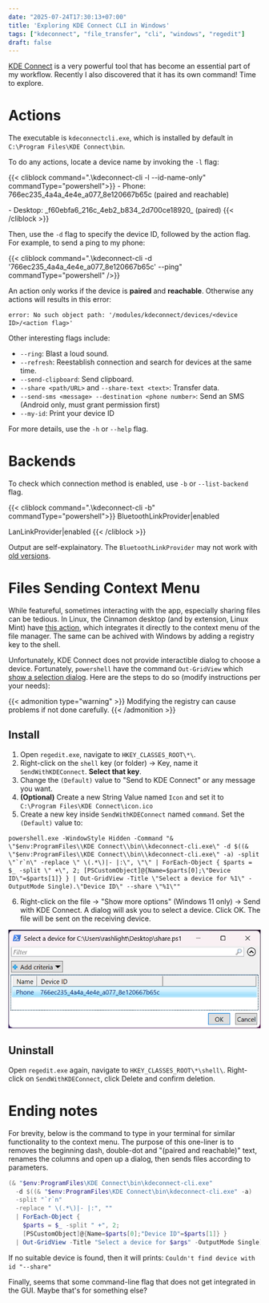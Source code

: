 ```yaml
---
date: "2025-07-24T17:30:13+07:00"
title: 'Exploring KDE Connect CLI in Windows'
tags: ["kdeconnect", "file_transfer", "cli", "windows", "regedit"]
draft: false
---
```


[KDE Connect](https://kdeconnect.kde.org/) is a very powerful tool that has become an essential part of my workflow. Recently I also discovered that it has its own command! Time to explore.


# Actions

The executable is `kdeconnectcli.exe`, which is installed by default in `C:\Program Files\KDE Connect\bin`.

To do any actions, locate a device name by invoking the `-l` flag:

{{< cliblock command=".\kdeconnect-cli -l --id-name-only" commandType="powershell">}}
\- Phone: 766ec235\_4a4a\_4e4e\_a077\_8e120667b65c (paired and reachable)

\- Desktop: \_f60ebfa6\_216c\_4eb2\_b834\_2d700ce18920\_ (paired)
{{< /cliblock >}}

Then, use the `-d` flag to specify the device ID, followed by the action flag. For example, to send a ping to my phone:

{{< cliblock command=".\kdeconnect-cli -d '766ec235_4a4a_4e4e_a077_8e120667b65c' --ping"  commandType="powershell" />}}

An action only works if the device is **paired** and **reachable**. Otherwise any actions will results in this error:

```
error: No such object path: '/modules/kdeconnect/devices/<device ID>/<action flag>'
```

Other interesting flags include:

 - `--ring`: Blast a loud sound.
 - `--refresh`: Reestablish connection and search for devices at the same time.
 - `--send-clipboard`: Send clipboard.
 - `--share <path/URL>` and `--share-text <text>`: Transfer data.
 - `--send-sms <message> --destination <phone number>`: Send an SMS (Android only, must grant permission first)
 - `--my-id`: Print your device ID

For more details, use the `-h` or `--help` flag. 

# Backends

To check which connection method is enabled, use `-b` or `--list-backend` flag.

{{< cliblock command=".\kdeconnect-cli -b" commandType="powershell">}}
BluetoothLinkProvider|enabled

LanLinkProvider|enabled
{{< /cliblock >}}

Output are self-explainatory. The `BluetoothLinkProvider` may not work with [old versions](https://github.com/KDE/kdeconnect-kde/commits/master/core/backends/bluetooth).

# Files Sending Context Menu

While featureful, sometimes interacting with the app, especially sharing files can be tedious. In Linux, the Cinnamon desktop (and by extension, Linux Mint) have [this action](https://cinnamon-spices.linuxmint.com/actions/view/5), which integrates it directly to the context menu of the file manager. The same can be achived with Windows by adding a registry key to the shell.

Unfortunately, KDE Connect does not provide interactible dialog to choose a device. Fortunately, `powershell` have the command `Out-GridView` which [show a selection dialog](https://learn.microsoft.com/en-us/powershell/module/microsoft.powershell.utility/out-gridview?view=powershell-7.5). Here are the steps to do so (modify instructions per your needs):

{{< admonition type="warning" >}}
Modifying the registry can cause problems if not done carefully.
{{< /admonition >}}

## Install

1. Open `regedit.exe`, navigate to `HKEY_CLASSES_ROOT\*\`. 
2. Right-click on the `shell` key (or folder) -> Key, name it `SendWithKDEConnect`. **Select that key**.
3. Change the `(Default)` value to "Send to KDE Connect" or any message you want.
4. **(Optional)** Create a new String Value named `Icon` and set it to `C:\Program Files\KDE Connect\icon.ico`
5. Create a new key inside `SendWithKDEConnect` named `command`. Set the `(Default)` value to:

```plaintext
powershell.exe -WindowStyle Hidden -Command "& \"$env:ProgramFiles\\KDE Connect\\bin\\kdeconnect-cli.exe\" -d $((& \"$env:ProgramFiles\\KDE Connect\\bin\\kdeconnect-cli.exe\" -a) -split \"`r`n\" -replace \" \(.*\)|- |:\", \"\" | ForEach-Object { $parts = $_ -split \" +\", 2; [PSCustomObject]@{Name=$parts[0];\"Device ID\"=$parts[1]} } | Out-GridView -Title \"Select a device for %1\" -OutputMode Single).\"Device ID\" --share \"%1\""
```

6. Right-click on the file -> "Show more options" (Windows 11 only) -> Send with KDE Connect. A dialog will ask you to select a device. Click OK. The file will be sent on the receiving device.

![Select a device for file picture](send-dialog.png)

## Uninstall

Open `regedit.exe` again, navigate to `HKEY_CLASSES_ROOT\*\shell\`. Right-click on `SendWithKDEConnect`, click Delete and confirm deletion.

# Ending notes

For brevity, below is the command to type in your terminal for similar functionality to the context menu. The purpose of this one-liner is to removes the beginning dash, double-dot and "(paired and reachable)" text, renames the columns and open up a dialog, then sends files according to parameters.

```powershell
(& "$env:ProgramFiles\KDE Connect\bin\kdeconnect-cli.exe" 
  -d $((& "$env:ProgramFiles\KDE Connect\bin\kdeconnect-cli.exe" -a) 
  -split "`r`n" 
  -replace " \(.*\)|- |:", "" 
  | ForEach-Object { 
    $parts = $_ -split " +", 2; 
    [PSCustomObject]@{Name=$parts[0];"Device ID"=$parts[1]} } 
  | Out-GridView -Title "Select a device for $args" -OutputMode Single)."Device ID" --share $args)
```
If no suitable device is found, then it will prints: `Couldn't find device with id "--share"`

Finally, seems that some command-line flag that does not get integrated in the GUI. Maybe that's for something else?